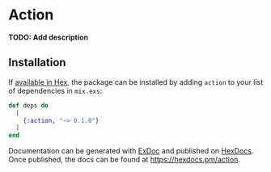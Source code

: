 # Action

**TODO: Add description**

## Installation

If [available in Hex](https://hex.pm/docs/publish), the package can be installed
by adding `action` to your list of dependencies in `mix.exs`:

```elixir
def deps do
  [
    {:action, "~> 0.1.0"}
  ]
end
```

Documentation can be generated with [ExDoc](https://github.com/elixir-lang/ex_doc)
and published on [HexDocs](https://hexdocs.pm). Once published, the docs can
be found at <https://hexdocs.pm/action>.

